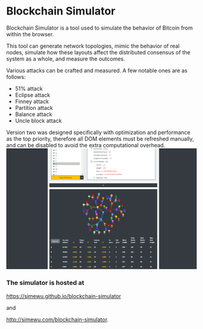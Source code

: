 # Blockchain Simulator

Blockchain Simulator is a tool used to simulate the behavior of Bitcoin from within the browser.

This tool can generate network topologies, mimic the behavior of real nodes, simulate how these layouts affect the distributed consensus of the system as a whole, and measure the outcomes.

Various attacks can be crafted and measured. A few notable ones are as follows:
- 51% attack
- Eclipse attack
- Finney attack
- Partition attack
- Balance attack
- Uncle block attack

Version two was designed specifically with optimization and performance as the top priority, therefore all DOM elements must be refreshed manually, and can be disabled to avoid the extra computational overhead.
![](/screenshot.png)
### The simulator is hosted at
https://simewu.github.io/blockchain-simulator

and

http://simewu.com/blockchain-simulator.

